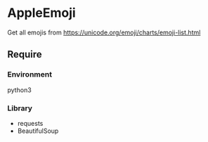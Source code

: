 # AppleEmoji

Get all emojis from https://unicode.org/emoji/charts/emoji-list.html


## Require

### Environment
python3 

### Library
* requests
* BeautifulSoup


